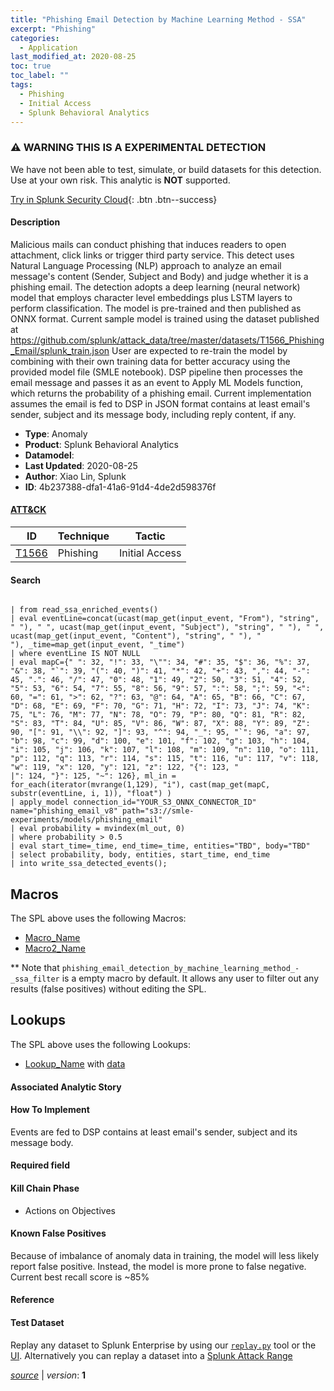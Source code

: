 ```yaml
---
title: "Phishing Email Detection by Machine Learning Method - SSA"
excerpt: "Phishing"
categories:
  - Application
last_modified_at: 2020-08-25
toc: true
toc_label: ""
tags:
  - Phishing
  - Initial Access
  - Splunk Behavioral Analytics
---
```


### ⚠️ WARNING THIS IS A EXPERIMENTAL DETECTION
We have not been able to test, simulate, or build datasets for this detection. Use at your own risk. This analytic is **NOT** supported.


[Try in Splunk Security Cloud](https://www.splunk.com/en_us/cyber-security.html){: .btn .btn--success}

#### Description

Malicious mails can conduct phishing that induces readers to open attachment, click links or trigger third party service. This detect uses Natural Language Processing (NLP) approach to analyze an email message&#39;s content (Sender, Subject and Body) and judge whether it is a phishing email. The detection adopts a deep learning (neural network) model that employs character level embeddings plus LSTM layers to perform classification. The model is pre-trained and then published as ONNX format. Current sample model is trained using the dataset published at https://github.com/splunk/attack_data/tree/master/datasets/T1566_Phishing_Email/splunk_train.json User are expected to re-train the model by combining with their own training data for better accuracy using the provided model file (SMLE notebook). DSP pipeline then processes the email message and passes it as an event to Apply ML Models function, which returns the probability of a phishing email. Current implementation assumes the email is fed to DSP in JSON format contains at least email&#39;s sender, subject and its message body, including reply content, if any.

- **Type**: Anomaly
- **Product**: Splunk Behavioral Analytics
- **Datamodel**: 
- **Last Updated**: 2020-08-25
- **Author**: Xiao Lin, Splunk
- **ID**: 4b237388-dfa1-41a6-91d4-4de2d598376f


#### [ATT&CK](https://attack.mitre.org/)

| ID          | Technique   | Tactic         |
| ----------- | ----------- |--------------- |
| [T1566](https://attack.mitre.org/techniques/T1566/) | Phishing | Initial Access |

#### Search

```

| from read_ssa_enriched_events() 
| eval eventLine=concat(ucast(map_get(input_event, "From"), "string", " "), " ", ucast(map_get(input_event, "Subject"), "string", " "), " ", ucast(map_get(input_event, "Content"), "string", " "), "                                                                                                                                "), _time=map_get(input_event, "_time") 
| where eventLine IS NOT NULL 
| eval mapC={" ": 32, "!": 33, "\"": 34, "#": 35, "$": 36, "%": 37, "&": 38, "`": 39, "(": 40, ")": 41, "*": 42, "+": 43, ",": 44, "-": 45, ".": 46, "/": 47, "0": 48, "1": 49, "2": 50, "3": 51, "4": 52, "5": 53, "6": 54, "7": 55, "8": 56, "9": 57, ":": 58, ";": 59, "<": 60, "=": 61, ">": 62, "?": 63, "@": 64, "A": 65, "B": 66, "C": 67, "D": 68, "E": 69, "F": 70, "G": 71, "H": 72, "I": 73, "J": 74, "K": 75, "L": 76, "M": 77, "N": 78, "O": 79, "P": 80, "Q": 81, "R": 82, "S": 83, "T": 84, "U": 85, "V": 86, "W": 87, "X": 88, "Y": 89, "Z": 90, "[": 91, "\\": 92, "]": 93, "^": 94, "_": 95, "`": 96, "a": 97, "b": 98, "c": 99, "d": 100, "e": 101, "f": 102, "g": 103, "h": 104, "i": 105, "j": 106, "k": 107, "l": 108, "m": 109, "n": 110, "o": 111, "p": 112, "q": 113, "r": 114, "s": 115, "t": 116, "u": 117, "v": 118, "w": 119, "x": 120, "y": 121, "z": 122, "{": 123, "
|": 124, "}": 125, "~": 126}, ml_in = for_each(iterator(mvrange(1,129), "i"), cast(map_get(mapC, substr(eventLine, i, 1)), "float") ) 
| apply_model connection_id="YOUR_S3_ONNX_CONNECTOR_ID" name="phishing_email_v8" path="s3://smle-experiments/models/phishing_email" 
| eval probability = mvindex(ml_out, 0) 
| where probability > 0.5 
| eval start_time=_time, end_time=_time, entities="TBD", body="TBD" 
| select probability, body, entities, start_time, end_time 
| into write_ssa_detected_events();
```

## Macros
The SPL above uses the following Macros:
* [Macro_Name](https://)
* [Macro2_Name](https://)

** Note that `phishing_email_detection_by_machine_learning_method_-_ssa_filter` is a empty macro by default. It allows any user to filter out any results (false positives) without editing the SPL.

## Lookups
The SPL above uses the following Lookups:

* [Lookup_Name]() with [data]()

#### Associated Analytic Story


#### How To Implement
Events are fed to DSP contains at least email&#39;s sender, subject and its message body.

#### Required field


#### Kill Chain Phase
* Actions on Objectives


#### Known False Positives
Because of imbalance of anomaly data in training, the model will less likely report false positive. Instead, the model is more prone to false negative. Current best recall score is ~85%





#### Reference


#### Test Dataset
Replay any dataset to Splunk Enterprise by using our [`replay.py`](https://github.com/splunk/attack_data#using-replaypy) tool or the [UI](https://github.com/splunk/attack_data#using-ui).
Alternatively you can replay a dataset into a [Splunk Attack Range](https://github.com/splunk/attack_range#replay-dumps-into-attack-range-splunk-server)




[*source*](https://github.com/splunk/security_content/tree/develop/detections/experimental/application/phishing_email_detection_by_machine_learning_method_-_ssa.yml) \| *version*: **1**